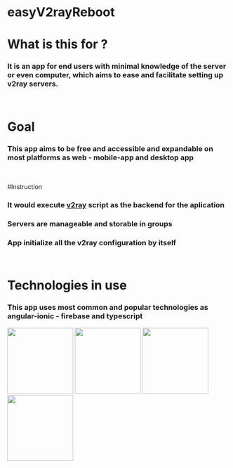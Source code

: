 # easyV2rayReboot
# What is this for ?
###  It is an app for end users with minimal knowledge of the server or even computer, which aims to ease and facilitate setting up v2ray servers.
<img src="https://media-upload.net/uploads/VBDYmMjv7q54.gif"  width="15rem">

# Goal
### This app aims to be free and accessible and expandable on most platforms as web - mobile-app and desktop app
<div style="display:row; margin:5rem:">
<img src="https://media-upload.net/uploads/YCRX_LjnceSf.gif"  width="15rem">
<img src="https://media-upload.net/uploads/jwJ_kcXVaqbK.gif" width="15rem">
</div>

#Instruction
### It would execute <a href="https://github.com/Shayansimaei/v2ray">v2ray</a> script as the backend for the aplication
### Servers are manageable and storable in groups
### App initialize all the v2ray configuration by itself
<img src="https://media-upload.net/uploads/6cudevJWFsAf.gif" width="15rem">



# Technologies in use
### This app uses most common and popular technologies as angular-ionic - firebase and typescript
<div style="display:row; margin:5rem:">
  <img src="https://pbs.twimg.com/tweet_video_thumb/F-RQI8xWIAAtKc0.jpg"  width="150" >
<img src="https://encrypted-tbn0.gstatic.com/images?q=tbn:ANd9GcSplRO58DVk5xfzLcaJfeXBEb6ByOHA_f_5dQ&s" width="150" >
<img src="https://firebase.google.com/static/images/brand-guidelines/logo-vertical.png"  width="150" >
<img src="https://static-00.iconduck.com/assets.00/typescript-icon-icon-1024x1024-vh3pfez8.png"  width="150">
</div>


